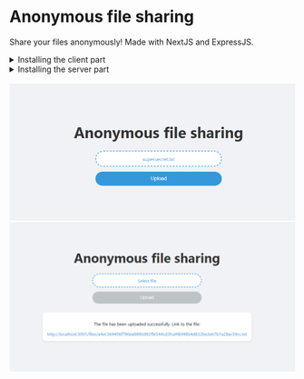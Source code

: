 # Anonymous file sharing
Share your files anonymously! Made with NextJS and ExpressJS.

<details>
<summary>Installing the client part</summary>

```bash
cd Client
npm i
npm run dev
```

</details>

<details>
<summary>Installing the server part</summary>

```bash
cd Server
npm i
npm run dev
```

</details>
<br>

<img src="images/beforeupload.png" alt="Chat" />
<img src="images/uploaded.png" alt="Chat" />
